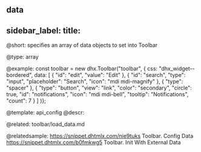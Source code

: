 data
---
sidebar_label: 
title: 
---          

@short: 
specifies an array of data objects to set into Toolbar




@type: array

@example: 
const toolbar = new dhx.Toolbar("toolbar", {
    css: "dhx_widget--bordered",
    data: [ 
        {
            "id": "edit",
            "value": "Edit"
        },
        {
            "id": "search",
            "type": "input",
            "placeholder": "Search",
            "icon": "mdi mdi-magnify"
        },
        {
            "type": "spacer"
        },
        {
            "type": "button",
            "view": "link",
            "color": "secondary",
            "circle": true,
            "id": "notifications",
            "icon": "mdi mdi-bell",
            "tooltip": "Notifications",
            "count": 7
        }
    ]
)};



@template:	api_config
@descr: 

@related: toolbar/load_data.md

@relatedsample: 
https://snippet.dhtmlx.com/nie9tuks	Toolbar. Config Data 
https://snippet.dhtmlx.com/b0fmkwg5	Toolbar. Init With External Data